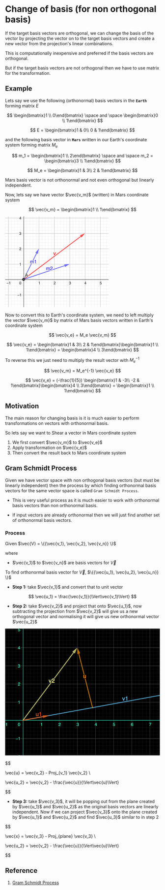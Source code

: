 # Change of basis (for non orthogonal basis)

If the target basis vectors are orthogonal, we can change the basis of the vector by projecting the vector on to the target basis vectors and  create a new vector from the projection's linear combinations.

This is computationally inexpensive and preferred if the basis vectors are orthogonal.

But if the target basis vectors are not orthogonal then we have to use matrix for the transformation.

## Example

Lets say we use the following (orthonormal) basis vectors in the **`Earth`** forming matrix $E$

$$
\begin{bmatrix}1 \\
0\end{bmatrix} \space and \space \begin{bmatrix}0 \\ 
1\end{bmatrix}
$$

$$
E = \begin{bmatrix}1 & 0\\
0 & 1\end{bmatrix}
$$

and the following basis vector in **`Mars`** written in our Earth's coordinate system forming matrix $M_e$

$$
m_1 = \begin{bmatrix}1 \\ 
2\end{bmatrix} \space and \space m_2 = \begin{bmatrix}3 \\
1\end{bmatrix}
$$

$$
M_e = \begin{bmatrix}1 & 3\\
2 & 1\end{bmatrix}
$$

Mars basis vector is not orthonormal and not even orthogonal but linearly independent.

Now, lets say we have vector $\vec{v_m}$ (written) in Mars coordinate system

$$
\vec{v_m} = \begin{bmatrix}1 \\
1\end{bmatrix}
$$

![geogebra vector](img/010.change_of_basis_for_non_orthogonal_basis-0303102648.png)

Now to convert this to Earth's coordinate system, we need to left multiply the vector $\vec{v_m}$ by matrix of Mars basis vectors written in Earth's coordinate system

$$
\vec{v_e} = M_e \vec{v_m} 
$$


$$
\vec{v_e} = \begin{bmatrix}1 & 3\\
2 & 1\end{bmatrix}\begin{bmatrix}1 \\
1\end{bmatrix} = \begin{bmatrix}4 \\
3\end{bmatrix}
$$

To reverse this we just need to multiply the result vector with $M_e^{-1}$

$$
\vec{v_m} = M_e^{-1} \vec{v_e} 
$$

$$
\vec{v_e} = (-\frac{1}{5}) \begin{bmatrix}1 & -3\\
-2 & 1\end{bmatrix}\begin{bmatrix}4 \\
3\end{bmatrix} = \begin{bmatrix}1 \\
1\end{bmatrix}
$$

## Motivation

The main reason for changing basis is it is much easier to perform transformations on vectors with orthonormal basis.

So lets say we want to Shear a vector in Mars coordinate system

1. We first convert $\vec{v_m}$ to $\vec{v_e}$
2. Apply transformation on $\vec{v_e}$
3. Then convert the result back to Mars coordinate system

## Gram Schmidt Process

Given we have vector space with non orthogonal basis vectors (but must be linearly independent) then the process by which finding orthonormal basis vectors for the same vector space is called `Gram Schmidt Process`.

* This is very useful process as it is much easier to work with orthonormal basis vectors than non orthonormal basis.

* If input vectors are already orthonormal then we will just find another set of orthonormal basis vectors.

### Process

Given $\vec{V} = \{{\vec{v_1}, \vec{v_2}, \vec{v_n}} \}$ 

where

* $\vec{v_1}$ to $\vec{v_n}$ are basis vectors for $\vec{V}$

To find orthonormal basis vector for $\vec{V}$, $\{{\vec{u_1}, \vec{u_2}, \vec{u_n}} \}$

* **Step 1:** take $\vec{v_1}$ and convert that to unit vector

$$
\vec{u_1} = \frac{\vec{v_1}}{\Vert\vec{v_1}\Vert}
$$

* **Step 2:** take $\vec{v_2}$ and project that onto $\vec{u_1}$, now subtracting the projection from $\vec{v_2}$ will give us a new orthogonal vector and normalising it will give us new orthonormal vector $\vec{u_2}$

![Image GeoGebra](img/010.change_of_basis_for_non_orthogonal_basis-0303170757.png)

$$

\vec{u} = \vec{v_2} - Proj_{v_1} \vec{v_2} \\

\vec{u_2} = \vec{v_2} - \frac{\vec{u}}{\Vert\vec{u}\Vert}

$$

* **Step 3:** take $\vec{v_3}$, it will be popping out from the plane created by $\vec{u_1}$ and $\vec{u_2}$ as the original basis vectors are linearly independent. Now if we can project $\vec{v_3}$ onto the plane created by $\vec{u_1}$ and $\vec{u_2}$ and find $\vec{u_3}$ similar to in step 2

$$

\vec{x} = \vec{v_3} - Proj_{plane} \vec{v_3} \\

\vec{u_2} = \vec{v_2} - \frac{\vec{u}}{\Vert\vec{u}\Vert}

$$



## Reference

1. [Gram Schmidt Process](https://www.youtube.com/watch?v=rHonltF77zI)